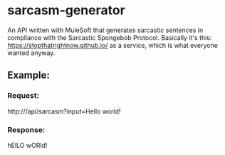 # sarcasm-generator
An API written with MuleSoft that generates sarcastic sentences in compliance with the Sarcastic Spongebob Protocol. Basically it's this: https://stopthatrightnow.github.io/ as a service, which is what everyone wanted anyway.

## Example:

### Request: 
http://<host>/api/sarcasm?input=Hello world!

### Response:
hElLO wORld!

